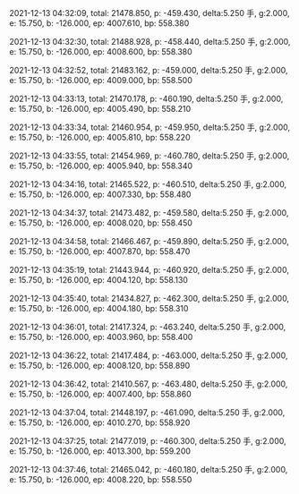 2021-12-13 04:32:09, total: 21478.850, p: -459.430, delta:5.250 手, g:2.000, e: 15.750, b: -126.000, ep: 4007.610, bp: 558.380

2021-12-13 04:32:30, total: 21488.928, p: -458.440, delta:5.250 手, g:2.000, e: 15.750, b: -126.000, ep: 4008.600, bp: 558.380

2021-12-13 04:32:52, total: 21483.162, p: -459.000, delta:5.250 手, g:2.000, e: 15.750, b: -126.000, ep: 4009.000, bp: 558.500

2021-12-13 04:33:13, total: 21470.178, p: -460.190, delta:5.250 手, g:2.000, e: 15.750, b: -126.000, ep: 4005.490, bp: 558.210

2021-12-13 04:33:34, total: 21460.954, p: -459.950, delta:5.250 手, g:2.000, e: 15.750, b: -126.000, ep: 4005.810, bp: 558.220

2021-12-13 04:33:55, total: 21454.969, p: -460.780, delta:5.250 手, g:2.000, e: 15.750, b: -126.000, ep: 4005.940, bp: 558.340

2021-12-13 04:34:16, total: 21465.522, p: -460.510, delta:5.250 手, g:2.000, e: 15.750, b: -126.000, ep: 4007.330, bp: 558.480

2021-12-13 04:34:37, total: 21473.482, p: -459.580, delta:5.250 手, g:2.000, e: 15.750, b: -126.000, ep: 4008.020, bp: 558.450

2021-12-13 04:34:58, total: 21466.467, p: -459.890, delta:5.250 手, g:2.000, e: 15.750, b: -126.000, ep: 4007.870, bp: 558.470

2021-12-13 04:35:19, total: 21443.944, p: -460.920, delta:5.250 手, g:2.000, e: 15.750, b: -126.000, ep: 4004.120, bp: 558.130

2021-12-13 04:35:40, total: 21434.827, p: -462.300, delta:5.250 手, g:2.000, e: 15.750, b: -126.000, ep: 4004.180, bp: 558.310

2021-12-13 04:36:01, total: 21417.324, p: -463.240, delta:5.250 手, g:2.000, e: 15.750, b: -126.000, ep: 4003.960, bp: 558.400

2021-12-13 04:36:22, total: 21417.484, p: -463.000, delta:5.250 手, g:2.000, e: 15.750, b: -126.000, ep: 4008.120, bp: 558.890

2021-12-13 04:36:42, total: 21410.567, p: -463.480, delta:5.250 手, g:2.000, e: 15.750, b: -126.000, ep: 4007.400, bp: 558.860

2021-12-13 04:37:04, total: 21448.197, p: -461.090, delta:5.250 手, g:2.000, e: 15.750, b: -126.000, ep: 4010.270, bp: 558.920

2021-12-13 04:37:25, total: 21477.019, p: -460.300, delta:5.250 手, g:2.000, e: 15.750, b: -126.000, ep: 4013.300, bp: 559.200

2021-12-13 04:37:46, total: 21465.042, p: -460.180, delta:5.250 手, g:2.000, e: 15.750, b: -126.000, ep: 4008.220, bp: 558.550
